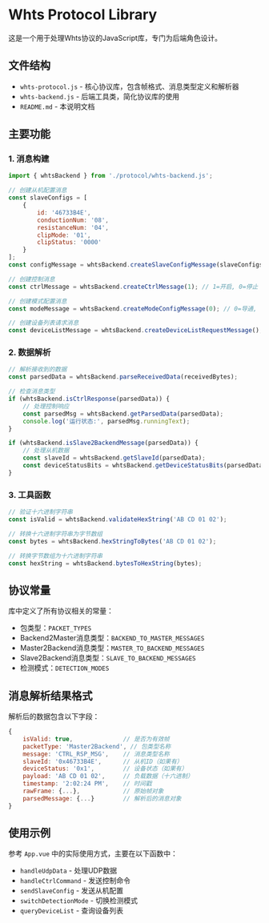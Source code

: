 # Whts Protocol Library

这是一个用于处理Whts协议的JavaScript库，专门为后端角色设计。

## 文件结构

- `whts-protocol.js` - 核心协议库，包含帧格式、消息类型定义和解析器
- `whts-backend.js` - 后端工具类，简化协议库的使用
- `README.md` - 本说明文档

## 主要功能

### 1. 消息构建

```javascript
import { whtsBackend } from './protocol/whts-backend.js';

// 创建从机配置消息
const slaveConfigs = [
    {
        id: '46733B4E',
        conductionNum: '08',
        resistanceNum: '04', 
        clipMode: '01',
        clipStatus: '0000'
    }
];
const configMessage = whtsBackend.createSlaveConfigMessage(slaveConfigs);

// 创建控制消息
const ctrlMessage = whtsBackend.createCtrlMessage(1); // 1=开启, 0=停止

// 创建模式配置消息
const modeMessage = whtsBackend.createModeConfigMessage(0); // 0=导通, 1=阻值, 2=卡钉

// 创建设备列表请求消息
const deviceListMessage = whtsBackend.createDeviceListRequestMessage();
```

### 2. 数据解析

```javascript
// 解析接收到的数据
const parsedData = whtsBackend.parseReceivedData(receivedBytes);

// 检查消息类型
if (whtsBackend.isCtrlResponse(parsedData)) {
    // 处理控制响应
    const parsedMsg = whtsBackend.getParsedData(parsedData);
    console.log('运行状态:', parsedMsg.runningText);
}

if (whtsBackend.isSlave2BackendMessage(parsedData)) {
    // 处理从机数据
    const slaveId = whtsBackend.getSlaveId(parsedData);
    const deviceStatusBits = whtsBackend.getDeviceStatusBits(parsedData);
}
```

### 3. 工具函数

```javascript
// 验证十六进制字符串
const isValid = whtsBackend.validateHexString('AB CD 01 02');

// 转换十六进制字符串为字节数组
const bytes = whtsBackend.hexStringToBytes('AB CD 01 02');

// 转换字节数组为十六进制字符串
const hexString = whtsBackend.bytesToHexString(bytes);
```

## 协议常量

库中定义了所有协议相关的常量：

- 包类型：`PACKET_TYPES`
- Backend2Master消息类型：`BACKEND_TO_MASTER_MESSAGES`
- Master2Backend消息类型：`MASTER_TO_BACKEND_MESSAGES`
- Slave2Backend消息类型：`SLAVE_TO_BACKEND_MESSAGES`
- 检测模式：`DETECTION_MODES`

## 消息解析结果格式

解析后的数据包含以下字段：

```javascript
{
    isValid: true,              // 是否为有效帧
    packetType: 'Master2Backend', // 包类型名称
    message: 'CTRL_RSP_MSG',    // 消息类型名称
    slaveId: '0x46733B4E',      // 从机ID（如果有）
    deviceStatus: '0x1',        // 设备状态（如果有）
    payload: 'AB CD 01 02',     // 负载数据（十六进制）
    timestamp: '2:02:24 PM',    // 时间戳
    rawFrame: {...},            // 原始帧对象
    parsedMessage: {...}        // 解析后的消息对象
}
```

## 使用示例

参考 `App.vue` 中的实际使用方式，主要在以下函数中：

- `handleUdpData` - 处理UDP数据
- `handleCtrlCommand` - 发送控制命令
- `sendSlaveConfig` - 发送从机配置
- `switchDetectionMode` - 切换检测模式
- `queryDeviceList` - 查询设备列表 